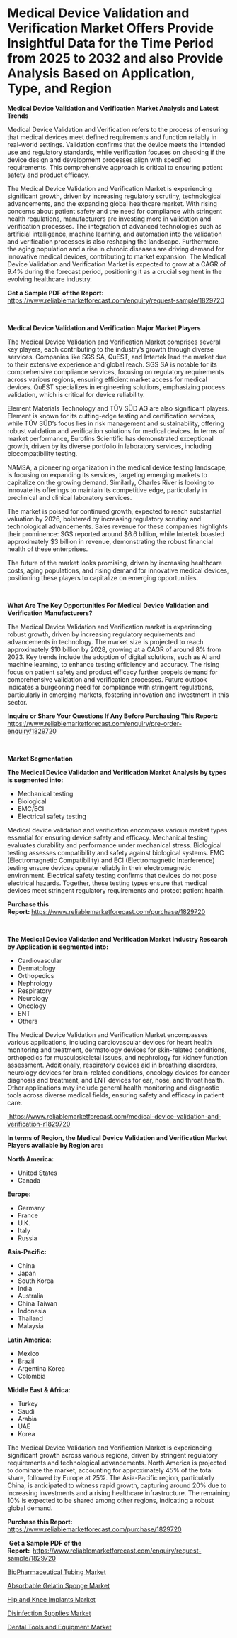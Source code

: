 <p><h1>Medical Device Validation and Verification Market Offers Provide Insightful Data for the Time Period from 2025 to 2032 and also Provide Analysis Based on Application, Type, and Region</h1></p><p><strong>Medical Device Validation and Verification Market Analysis and Latest Trends</strong></p>
<p><p>Medical Device Validation and Verification refers to the process of ensuring that medical devices meet defined requirements and function reliably in real-world settings. Validation confirms that the device meets the intended use and regulatory standards, while verification focuses on checking if the device design and development processes align with specified requirements. This comprehensive approach is critical to ensuring patient safety and product efficacy.</p><p>The Medical Device Validation and Verification Market is experiencing significant growth, driven by increasing regulatory scrutiny, technological advancements, and the expanding global healthcare market. With rising concerns about patient safety and the need for compliance with stringent health regulations, manufacturers are investing more in validation and verification processes. The integration of advanced technologies such as artificial intelligence, machine learning, and automation into the validation and verification processes is also reshaping the landscape. Furthermore, the aging population and a rise in chronic diseases are driving demand for innovative medical devices, contributing to market expansion. The Medical Device Validation and Verification Market is expected to grow at a CAGR of 9.4% during the forecast period, positioning it as a crucial segment in the evolving healthcare industry.</p></p>
<p><strong>Get a Sample PDF of the Report:&nbsp;</strong> <a href="https://www.reliablemarketforecast.com/enquiry/request-sample/1829720?utm_campaign=1832&utm_medium=2&utm_source=Github&utm_content=ia&utm_term=04032025&utm_id=medical-device-validation-and-verification">https://www.reliablemarketforecast.com/enquiry/request-sample/1829720</a></p>
<p>&nbsp;</p>
<p><strong>Medical Device Validation and Verification Major Market Players</strong></p>
<p><p>The Medical Device Validation and Verification Market comprises several key players, each contributing to the industry’s growth through diverse services. Companies like SGS SA, QuEST, and Intertek lead the market due to their extensive experience and global reach. SGS SA is notable for its comprehensive compliance services, focusing on regulatory requirements across various regions, ensuring efficient market access for medical devices. QuEST specializes in engineering solutions, emphasizing process validation, which is critical for device reliability.</p><p>Element Materials Technology and TÜV SÜD AG are also significant players. Element is known for its cutting-edge testing and certification services, while TÜV SÜD’s focus lies in risk management and sustainability, offering robust validation and verification solutions for medical devices. In terms of market performance, Eurofins Scientific has demonstrated exceptional growth, driven by its diverse portfolio in laboratory services, including biocompatibility testing.</p><p>NAMSA, a pioneering organization in the medical device testing landscape, is focusing on expanding its services, targeting emerging markets to capitalize on the growing demand. Similarly, Charles River is looking to innovate its offerings to maintain its competitive edge, particularly in preclinical and clinical laboratory services.</p><p>The market is poised for continued growth, expected to reach substantial valuation by 2026, bolstered by increasing regulatory scrutiny and technological advancements. Sales revenue for these companies highlights their prominence: SGS reported around $6.6 billion, while Intertek boasted approximately $3 billion in revenue, demonstrating the robust financial health of these enterprises.</p><p>The future of the market looks promising, driven by increasing healthcare costs, aging populations, and rising demand for innovative medical devices, positioning these players to capitalize on emerging opportunities.</p></p>
<p>&nbsp;</p>
<p><strong>What Are The Key Opportunities For Medical Device Validation and Verification Manufacturers?</strong></p>
<p><p>The Medical Device Validation and Verification market is experiencing robust growth, driven by increasing regulatory requirements and advancements in technology. The market size is projected to reach approximately $10 billion by 2028, growing at a CAGR of around 8% from 2023. Key trends include the adoption of digital solutions, such as AI and machine learning, to enhance testing efficiency and accuracy. The rising focus on patient safety and product efficacy further propels demand for comprehensive validation and verification processes. Future outlook indicates a burgeoning need for compliance with stringent regulations, particularly in emerging markets, fostering innovation and investment in this sector.</p></p>
<p><strong>Inquire or Share Your Questions If Any Before Purchasing This Report:</strong> <a href="https://www.reliablemarketforecast.com/enquiry/pre-order-enquiry/1829720?utm_campaign=1832&utm_medium=2&utm_source=Github&utm_content=ia&utm_term=04032025&utm_id=medical-device-validation-and-verification">https://www.reliablemarketforecast.com/enquiry/pre-order-enquiry/1829720</a></p>
<p>&nbsp;</p>
<p><strong>Market Segmentation</strong></p>
<p><strong>The Medical Device Validation and Verification Market Analysis by types is segmented into:</strong></p>
<p><ul><li>Mechanical testing</li><li>Biological</li><li>EMC/ECI</li><li>Electrical safety testing</li></ul></p>
<p><p>Medical device validation and verification encompass various market types essential for ensuring device safety and efficacy. Mechanical testing evaluates durability and performance under mechanical stress. Biological testing assesses compatibility and safety against biological systems. EMC (Electromagnetic Compatibility) and ECI (Electromagnetic Interference) testing ensure devices operate reliably in their electromagnetic environment. Electrical safety testing confirms that devices do not pose electrical hazards. Together, these testing types ensure that medical devices meet stringent regulatory requirements and protect patient health.</p></p>
<p><strong>Purchase this Report:&nbsp;</strong><a href="https://www.reliablemarketforecast.com/purchase/1829720?utm_campaign=1832&utm_medium=2&utm_source=Github&utm_content=ia&utm_term=04032025&utm_id=medical-device-validation-and-verification">https://www.reliablemarketforecast.com/purchase/1829720</a></p>
<p>&nbsp;</p>
<p><strong>The Medical Device Validation and Verification Market Industry Research by Application is segmented into:</strong></p>
<p><ul><li>Cardiovascular</li><li>Dermatology</li><li>Orthopedics</li><li>Nephrology</li><li>Respiratory</li><li>Neurology</li><li>Oncology</li><li>ENT</li><li>Others</li></ul></p>
<p><p>The Medical Device Validation and Verification Market encompasses various applications, including cardiovascular devices for heart health monitoring and treatment, dermatology devices for skin-related conditions, orthopedics for musculoskeletal issues, and nephrology for kidney function assessment. Additionally, respiratory devices aid in breathing disorders, neurology devices for brain-related conditions, oncology devices for cancer diagnosis and treatment, and ENT devices for ear, nose, and throat health. Other applications may include general health monitoring and diagnostic tools across diverse medical fields, ensuring safety and efficacy in patient care.</p></p>
<p><a href="https://www.reliablemarketforecast.com/medical-device-validation-and-verification-r1829720?utm_campaign=1832&utm_medium=2&utm_source=Github&utm_content=ia&utm_term=04032025&utm_id=medical-device-validation-and-verification">&nbsp;https://www.reliablemarketforecast.com/medical-device-validation-and-verification-r1829720</a></p>
<p><strong>In terms of Region, the Medical Device Validation and Verification Market Players available by Region are:</strong></p>
<p>
    <p> <strong> North America: </strong>
        <ul>
            <li>United States</li>
            <li>Canada</li>
        </ul>
        </p> 
    <p> <strong> Europe: </strong>
        <ul>
            <li>Germany</li>
            <li>France</li>
            <li>U.K.</li>
            <li>Italy</li>
            <li>Russia</li>
        </ul>
        </p> 
    <p> <strong> Asia-Pacific: </strong>
        <ul>
            <li>China</li>
            <li>Japan</li>
            <li>South Korea</li>
            <li>India</li>
            <li>Australia</li>
            <li>China Taiwan</li>
            <li>Indonesia</li>
            <li>Thailand</li>
            <li>Malaysia</li>
        </ul>
        </p> 
    <p> <strong> Latin America: </strong>
        <ul>
            <li>Mexico</li>
            <li>Brazil</li>
            <li>Argentina Korea</li>
            <li>Colombia</li>
        </ul>
        </p> 
    <p> <strong> Middle East & Africa: </strong>
        <ul>
            <li>Turkey</li>
            <li>Saudi</li>
            <li>Arabia</li>
            <li>UAE</li>
            <li>Korea</li>
        </ul>
    </p>
    </p>
<p><p>The Medical Device Validation and Verification Market is experiencing significant growth across various regions, driven by stringent regulatory requirements and technological advancements. North America is projected to dominate the market, accounting for approximately 45% of the total share, followed by Europe at 25%. The Asia-Pacific region, particularly China, is anticipated to witness rapid growth, capturing around 20% due to increasing investments and a rising healthcare infrastructure. The remaining 10% is expected to be shared among other regions, indicating a robust global demand.</p></p>
<p><strong>Purchase this Report: </strong><a href="https://www.reliablemarketforecast.com/purchase/1829720?utm_campaign=1832&utm_medium=2&utm_source=Github&utm_content=ia&utm_term=04032025&utm_id=medical-device-validation-and-verification">https://www.reliablemarketforecast.com/purchase/1829720</a></p>
<p>&nbsp;<strong>Get a Sample PDF of the Report:&nbsp;&nbsp;</strong><a href="https://www.reliablemarketforecast.com/enquiry/request-sample/1829720?utm_campaign=1832&utm_medium=2&utm_source=Github&utm_content=ia&utm_term=04032025&utm_id=medical-device-validation-and-verification">https://www.reliablemarketforecast.com/enquiry/request-sample/1829720</a></p>
<p><strong></strong></p>
<p><p><a href="https://github.com/ryantindyaiz/Market-Research-Report-List-1/blob/main/biopharmaceutical-tubing-market.md?utm_campaign=1832&utm_medium=2&utm_source=Github&utm_content=ia&utm_term=04032025&utm_id=medical-device-validation-and-verification">BioPharmaceutical Tubing Market</a></p><p><a href="https://github.com/kluviabolofo/Market-Research-Report-List-1/blob/main/absorbable-gelatin-sponge-market.md?utm_campaign=1832&utm_medium=2&utm_source=Github&utm_content=ia&utm_term=04032025&utm_id=medical-device-validation-and-verification">Absorbable Gelatin Sponge Market</a></p><p><a href="https://github.com/thapabylers2/Market-Research-Report-List-1/blob/main/hip-and-knee-implants-market.md?utm_campaign=1832&utm_medium=2&utm_source=Github&utm_content=ia&utm_term=04032025&utm_id=medical-device-validation-and-verification">Hip and Knee Implants Market</a></p><p><a href="https://github.com/spehnluenaru/Market-Research-Report-List-1/blob/main/disinfection-supplies-market.md?utm_campaign=1832&utm_medium=2&utm_source=Github&utm_content=ia&utm_term=04032025&utm_id=medical-device-validation-and-verification">Disinfection Supplies Market</a></p><p><a href="https://github.com/alefermeivys/Market-Research-Report-List-1/blob/main/dental-tools-and-equipment-market.md?utm_campaign=1832&utm_medium=2&utm_source=Github&utm_content=ia&utm_term=04032025&utm_id=medical-device-validation-and-verification">Dental Tools and Equipment Market</a></p></p>